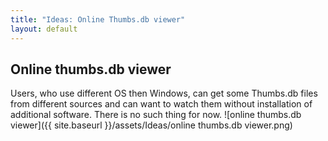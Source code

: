 ```yaml
---
title: "Ideas: Online Thumbs.db viewer"
layout: default
---
```


## Online thumbs.db viewer 

Users, who use different OS then Windows, can get some Thumbs.db files from different sources and can want to watch them without installation of additional software.
There is no such thing for now.
![online thumbs.db viewer]({{ site.baseurl }}/assets/Ideas/online thumbs.db viewer.png)
